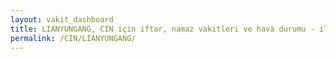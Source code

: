 ```yaml
---
layout: vakit_dashboard
title: LIANYUNGANG, CIN için iftar, namaz vakitleri ve hava durumu - ilçe/eyalet seç
permalink: /CIN/LIANYUNGANG/
---
```


<script type="text/javascript">
  var GLOBAL_COUNTRY = 'CIN';
  var GLOBAL_CITY = 'LIANYUNGANG';
  var GLOBAL_STATE = '';
  var lat = 72;
  var lon = 21;
</script>
